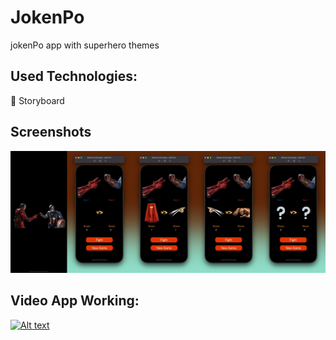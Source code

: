 # JokenPo

jokenPo app with superhero themes

## Used Technologies:
  🔹 Storyboard

## Screenshots

![done01](./Images/done01.png)

## Video App Working:

[![Alt text](https://img.youtube.com/vi/BFl5MtIvDS0/0.jpg)](https://www.youtube.com/watch?v=BFl5MtIvDS0)
